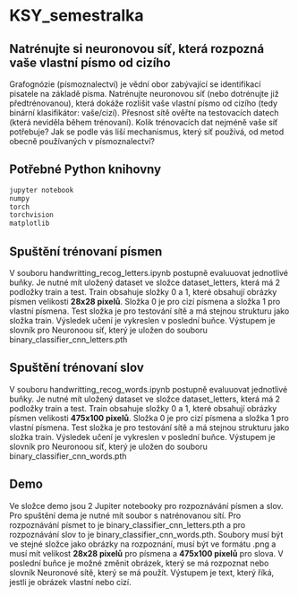 # KSY_semestralka

## Natrénujte si neuronovou síť, která rozpozná vaše vlastní písmo od cizího

Grafognózie (písmoznalectví) je vědní obor zabývající se identifikací pisatele na základě písma. Natrénujte neuronovou síť (nebo dotrénujte již předtrénovanou), která dokáže rozlišit vaše vlastní písmo od cizího (tedy binární klasifikátor: vaše/cizí). Přesnost sítě ověřte na testovacích datech (která neviděla během trénovaní).  Kolik trénovacích dat nejméně vaše síť potřebuje? Jak se podle vás liší mechanismus, který síť používá, od metod obecně používaných v písmoznalectví?

## Potřebné Python knihovny

```python
jupyter notebook
numpy
torch
torchvision
matplotlib 
```

## Spuštění trénovaní písmen

V souboru handwritting_recog_letters.ipynb postupně evaluuovat jednotlivé buňky. Je nutné mít uložený dataset ve složce dataset_letters, která má 2 podložky train a test. Train obsahuje složky 0 a 1, které obsahují obrázky písmen velikosti **28x28 pixelů**. Složka 0 je pro cizí písmena a složka 1 pro vlastní písmena. Test složka je pro testování sítě a má stejnou strukturu jako složka train.
Výsledek učení je vykreslen v poslední buňce.
Výstupem je slovník pro Neuronoou síť, který je uložen do souboru binary_classifier_cnn_letters.pth

## Spuštění trénovaní slov

V souboru handwritting_recog_words.ipynb postupně evaluuovat jednotlivé buňky. Je nutné mít uložený dataset ve složce dataset_letters, která má 2 podložky train a test. Train obsahuje složky 0 a 1, které obsahují obrázky písmen velikosti **475x100 pixelů**. Složka 0 je pro cizí písmena a složka 1 pro vlastní písmena. Test složka je pro testování sítě a má stejnou strukturu jako složka train.
Výsledek učení je vykreslen v poslední buňce.
Výstupem je slovník pro Neuronoou síť, který je uložen do souboru binary_classifier_cnn_words.pth

## Demo

Ve složce demo jsou 2 Jupiter notebooky pro rozpoznávání písmen a slov.
Pro spuštění dema je nutné mít soubor s natrénovanou sítí. Pro rozpoznávání písmet to je binary_classifier_cnn_letters.pth a pro rozpoznávání slov to je binary_classifier_cnn_words.pth. Soubory musí být ve stejné složce jako obrázky na rozpoznání, musí být ve formátu .png a musí mít velikost **28x28 pixelů** pro písmena a **475x100 pixelů** pro slova. V poslední buňce je možné změnit obrázek, který se má rozpoznat nebo slovník Neuronové sítě, který se má použít. Výstupem je text, který říká, jestli je obrázek vlastní nebo cizí.

